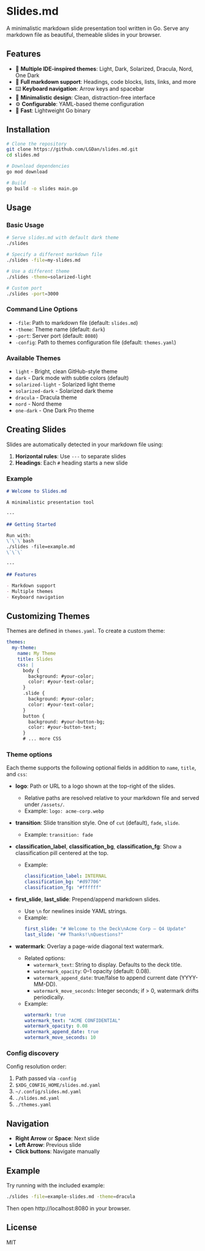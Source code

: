 # Slides.md

A minimalistic markdown slide presentation tool written in Go. Serve any markdown file as beautiful, themeable slides in your browser.

## Features

- 🎨 **Multiple IDE-inspired themes**: Light, Dark, Solarized, Dracula, Nord, One Dark
- 📝 **Full markdown support**: Headings, code blocks, lists, links, and more
- ⌨️ **Keyboard navigation**: Arrow keys and spacebar
- 🎯 **Minimalistic design**: Clean, distraction-free interface
- ⚙️ **Configurable**: YAML-based theme configuration
- 🚀 **Fast**: Lightweight Go binary

## Installation

```bash
# Clone the repository
git clone https://github.com/LGDan/slides.md.git
cd slides.md

# Download dependencies
go mod download

# Build
go build -o slides main.go
```

## Usage

### Basic Usage

```bash
# Serve slides.md with default dark theme
./slides

# Specify a different markdown file
./slides -file=my-slides.md

# Use a different theme
./slides -theme=solarized-light

# Custom port
./slides -port=3000
```

### Command Line Options

- `-file`: Path to markdown file (default: `slides.md`)
- `-theme`: Theme name (default: `dark`)
- `-port`: Server port (default: `8080`)
- `-config`: Path to themes configuration file (default: `themes.yaml`)

### Available Themes

- `light` - Bright, clean GitHub-style theme
- `dark` - Dark mode with subtle colors (default)
- `solarized-light` - Solarized light theme
- `solarized-dark` - Solarized dark theme
- `dracula` - Dracula theme
- `nord` - Nord theme
- `one-dark` - One Dark Pro theme

## Creating Slides

Slides are automatically detected in your markdown file using:

1. **Horizontal rules**: Use `---` to separate slides
2. **Headings**: Each `#` heading starts a new slide

### Example

```markdown
# Welcome to Slides.md

A minimalistic presentation tool

---

## Getting Started

Run with:
\`\`\`bash
./slides -file=example.md
\`\`\`

---

## Features

- Markdown support
- Multiple themes
- Keyboard navigation
```

## Customizing Themes

Themes are defined in `themes.yaml`. To create a custom theme:

```yaml
themes:
  my-theme:
    name: My Theme
    title: Slides
    css: |
      body {
        background: #your-color;
        color: #your-text-color;
      }
      .slide {
        background: #your-color;
        color: #your-text-color;
      }
      button {
        background: #your-button-bg;
        color: #your-button-text;
      }
      # ... more CSS
```

### Theme options

Each theme supports the following optional fields in addition to `name`, `title`, and `css`:

- **logo**: Path or URL to a logo shown at the top-right of the slides.
  - Relative paths are resolved relative to your markdown file and served under `/assets/`.
  - Example: `logo: acme-corp.webp`

- **transition**: Slide transition style. One of `cut` (default), `fade`, `slide`.
  - Example: `transition: fade`

- **classification_label**, **classification_bg**, **classification_fg**: Show a classification pill centered at the top.
  - Example:
    ```yaml
    classification_label: INTERNAL
    classification_bg: "#d97706"
    classification_fg: "#ffffff"
    ```

- **first_slide**, **last_slide**: Prepend/append markdown slides.
  - Use `\n` for newlines inside YAML strings.
  - Example:
    ```yaml
    first_slide: "# Welcome to the Deck\nAcme Corp — Q4 Update"
    last_slide: "## Thanks!\nQuestions?"
    ```

- **watermark**: Overlay a page-wide diagonal text watermark.
  - Related options:
    - `watermark_text`: String to display. Defaults to the deck title.
    - `watermark_opacity`: 0–1 opacity (default: 0.08).
    - `watermark_append_date`: true/false to append current date (YYYY-MM-DD).
    - `watermark_move_seconds`: Integer seconds; if > 0, watermark drifts periodically.
  - Example:
    ```yaml
    watermark: true
    watermark_text: "ACME CONFIDENTIAL"
    watermark_opacity: 0.08
    watermark_append_date: true
    watermark_move_seconds: 10
    ```

### Config discovery

Config resolution order:

1. Path passed via `-config`
2. `$XDG_CONFIG_HOME/slides.md.yaml`
3. `~/.config/slides.md.yaml`
4. `./slides.md.yaml`
5. `./themes.yaml`

## Navigation

- **Right Arrow** or **Space**: Next slide
- **Left Arrow**: Previous slide
- **Click buttons**: Navigate manually

## Example

Try running with the included example:

```bash
./slides -file=example-slides.md -theme=dracula
```

Then open http://localhost:8080 in your browser.

## License

MIT